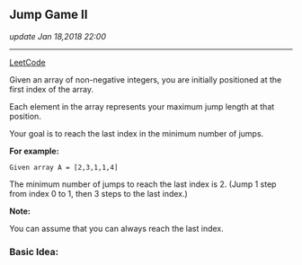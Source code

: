 ## Jump Game II
_update Jan 18,2018  22:00_

---
[LeetCode](https://leetcode.com/problems/jump-game-ii/description/)

Given an array of non-negative integers, you are initially positioned at the first index of the array.

Each element in the array represents your maximum jump length at that position.

Your goal is to reach the last index in the minimum number of jumps.

**For example:**

    Given array A = [2,3,1,1,4]

The minimum number of jumps to reach the last index is 2. (Jump 1 step from index 0 to 1, then 3 steps to the last index.)

**Note:** 

You can assume that you can always reach the last index.

### Basic Idea:
